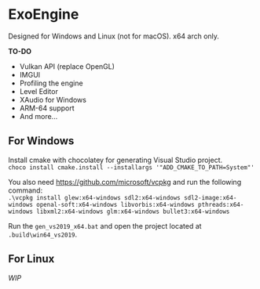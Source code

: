 # ExoEngine
Designed for Windows and Linux (not for macOS). x64 arch only.

**TO-DO**

* Vulkan API (replace OpenGL)
* IMGUI
* Profiling the engine
* Level Editor
* XAudio for Windows
* ARM-64 support
* And more...

## For Windows

Install cmake with chocolatey for generating Visual Studio project.   
`choco install cmake.install --installargs '"ADD_CMAKE_TO_PATH=System"'`

You also need https://github.com/microsoft/vcpkg and run the following command:  
`.\vcpkg install glew:x64-windows sdl2:x64-windows sdl2-image:x64-windows openal-soft:x64-windows libvorbis:x64-windows pthreads:x64-windows libxml2:x64-windows glm:x64-windows bullet3:x64-windows`

Run the `gen_vs2019_x64.bat` and open the project located at `.build\win64_vs2019`.

## For Linux

*WIP*